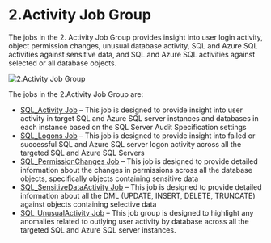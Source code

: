 # 2.Activity Job Group

The jobs in the 2. Activity Job Group provides insight into user login activity, object permission
changes, unusual database activity, SQL and Azure SQL activities against sensitive data, and SQL and
Azure SQL activities against selected or all database objects.

![2.Activity Job Group](/img/product_docs/accessanalyzer/12.0/solutions/databases/sql/activity/sqljobgroup30.webp)

The jobs in the 2.Activity Job Group are:

- [SQL_Activity Job](/docs/accessanalyzer/12.0/solutions/databases/sql/activity/sql_activity.md) – This job is designed to provide insight into user activity
  in target SQL and Azure SQL server instances and databases in each instance based on the SQL
  Server Audit Specification settings
- [SQL_Logons Job](/docs/accessanalyzer/12.0/solutions/databases/sql/activity/sql_logons.md) – This job is designed to provide insight into failed or
  successful SQL and Azure SQL server logon activity across all the targeted SQL and Azure SQL
  Servers
- [SQL_PermissionChanges Job](/docs/accessanalyzer/12.0/solutions/databases/sql/activity/sql_permissionchanges.md) – This job is designed to provide detailed
  information about the changes in permissions across all the database objects, specifically objects
  containing sensitive data
- [SQL_SensitiveDataActivity Job](/docs/accessanalyzer/12.0/solutions/databases/sql/activity/sql_sensitivedataactivity.md) – This job is designed to provide
  detailed information about all the DML (UPDATE, INSERT, DELETE, TRUNCATE) against objects
  containing selective data
- [SQL_UnusualActivity Job](/docs/accessanalyzer/12.0/solutions/databases/sql/activity/sql_unusualactivity.md) – This job group is designed to highlight any
  anomalies related to outlying user activity by database across all the targeted SQL and Azure SQL
  server instances.
